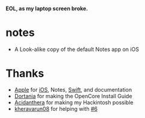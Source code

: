 #### EOL, as my laptop screen broke.

# notes

- A Look-alike copy of the default Notes app on iOS

# Thanks

* [Apple](https://github.com/apple) for [iOS](https://apple.com/ios), Notes, [Swift](https://apple.com/swift), and documentation
* [Dortania](https://github.com/dortania) for making the OpenCore Install Guide
* [Acidanthera](https://github.com/acidanthera) for making my Hackintosh possible
* [kheravarun08](https://github.com/kheravarun08) for helping with [#6](https://github.com/rvye/notes/issues/6)

